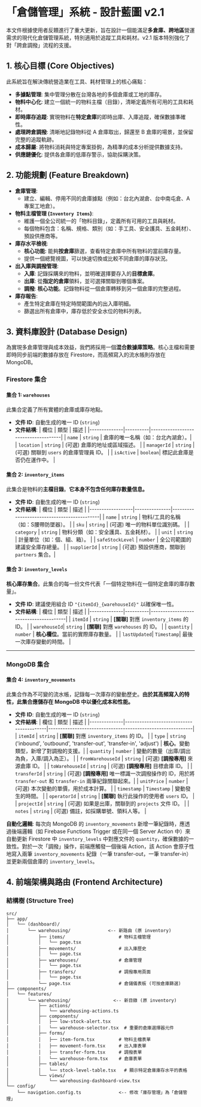 
# 「倉儲管理」系統 - 設計藍圖 v2.1

本文件根據使用者反饋進行了重大更新，旨在設計一個能滿足**多倉庫、跨地區**營運需求的現代化倉儲管理系統，特別適用於追蹤工具和耗材。v2.1 版本特別強化了對「跨倉調撥」流程的支援。

## 1. 核心目標 (Core Objectives)

此系統旨在解決傳統營造業在工具、耗材管理上的核心痛點：
- **多據點管理**: 集中管理分散在台灣各地的多個倉庫或工地的庫存。
- **物料中心化**: 建立一個統一的物料主檔（目錄），清晰定義所有可用的工具和耗材。
- **即時庫存追蹤**: 實現物料在**特定倉庫**的即時出庫、入庫追蹤，確保數據準確性。
- **處理跨倉調撥**: 清晰地記錄物料從 A 倉庫取出，歸還至 B 倉庫的場景，並保留完整的追蹤軌跡。
- **成本歸屬**: 將物料消耗與特定專案掛鉤，為精準的成本分析提供數據支持。
- **供應鏈優化**: 提供各倉庫的低庫存警示，協助採購決策。

## 2. 功能規劃 (Feature Breakdown)

- **倉庫管理**:
  - 建立、編輯、停用不同的倉庫據點（例如：台北內湖倉、台中南屯倉、A專案工地倉）。
- **物料主檔管理 (`Inventory Items`)**:
  - 維護一個全公司統一的「物料目錄」，定義所有可用的工具與耗材。
  - 每個物料包含：名稱、規格、類別（如：手工具、安全護具、五金耗材）、預設供應商等。
- **庫存水平檢視**:
  - **核心功能**: 能夠**按倉庫**篩選，查看特定倉庫中所有物料的當前庫存量。
  - 提供一個總覽視圖，可以快速切換或比較不同倉庫的庫存狀況。
- **出入庫與調撥管理**:
  - **入庫**: 記錄採購來的物料，並明確選擇要存入的**目標倉庫**。
  - **出庫**: 從**指定的倉庫**領料，並可選擇關聯到哪個專案。
  - **調撥**: **核心功能**。記錄物料從一個倉庫轉移到另一個倉庫的完整過程。
- **庫存報告**:
  - 產生特定倉庫在特定時間範圍內的出入庫明細。
  - 篩選出所有倉庫中，庫存低於安全水位的物料列表。

## 3. 資料庫設計 (Database Design)

為實現多倉庫管理與成本效益，我們將採用一個**混合數據庫策略**。核心主檔和需要即時同步前端的數據存放在 Firestore，而高頻寫入的流水帳則存放在 MongoDB。

### Firestore 集合

#### 集合 1: `warehouses`
此集合定義了所有實體的倉庫或庫存地點。

- **文件 ID**: 自動生成的唯一 ID (`string`)
- **文件結構**:
| 欄位         | 類型     | 描述                                |
|--------------|----------|-------------------------------------|
| `name`       | `string` | 倉庫的唯一名稱（如：台北內湖倉）。|
| `location`   | `string` | (可選) 倉庫的地址或區域描述。       |
| `managerId`  | `string` | (可選) 關聯到 `users` 的倉庫管理員 ID。 |
| `isActive`   | `boolean`| 標記此倉庫是否仍在運作中。        |

#### 集合 2: `inventory_items`
此集合是物料的**主檔目錄**。**它本身不包含任何庫存數量信息。**

- **文件 ID**: 自動生成的唯一 ID (`string`)
- **文件結構**:
| 欄位             | 類型          | 描述                                       |
|------------------|---------------|--------------------------------------------|
| `name`           | `string`      | 物料/工具的名稱（如：S腰帶防墜器）。     |
| `sku`            | `string`      | (可選) 唯一的物料單位識別碼。              |
| `category`       | `string`      | 物料分類（如：安全護具、五金耗材）。     |
| `unit`           | `string`      | 計量單位（如：個、組、箱）。               |
| `safeStockLevel` | `number`      | 全公司範圍的建議安全庫存總量。           |
| `supplierId`     | `string`      | (可選) 預設供應商，關聯到 `partners` 集合。|

#### 集合 3: `inventory_levels`
**核心庫存集合**。此集合的每一份文件代表「一個特定物料在一個特定倉庫的庫存數量」。

- **文件 ID**: 建議使用組合 ID `"{itemId}_{warehouseId}"` 以確保唯一性。
- **文件結構**:
| 欄位         | 類型     | 描述                                  |
|--------------|----------|---------------------------------------|
| `itemId`     | `string` | **[關聯]** 對應 `inventory_items` 的 ID。 |
| `warehouseId`| `string` | **[關聯]** 對應 `warehouses` 的 ID。       |
| `quantity`   | `number` | **核心欄位**。當前的實際庫存數量。  |
| `lastUpdated`| `Timestamp`| 最後一次庫存變動的時間。            |

---

### MongoDB 集合

#### 集合 4: `inventory_movements`
此集合作為不可變的流水帳，記錄每一次庫存的變動歷史。**由於其高頻寫入的特性，此集合應儲存在 MongoDB 中以優化成本和性能。**

- **文件 ID**: 自動生成的唯一 ID (`string`)
- **文件結構**:
| 欄位         | 類型                                    | 描述                                                       |
|--------------|-----------------------------------------|------------------------------------------------------------|
| `itemId`     | `string`                                | **[關聯]** 對應 `inventory_items` 的 ID。              |
| `type`       | `string` ('inbound', 'outbound', 'transfer-out', 'transfer-in', 'adjust') | **核心**。變動類型，新增了對調撥的支援。|
| `quantity`   | `number`                                | 變動的數量（出庫/調出為負，入庫/調入為正）。                     |
| `fromWarehouseId` | `string`                           | (可選) **[調撥專用]** 來源倉庫 ID。                          |
| `toWarehouseId` | `string`                             | (可選) **[調撥專用]** 目標倉庫 ID。                          |
| `transferId` | `string`                                | (可選) **[調撥專用]** 唯一標識一次調撥操作的 ID，用於將 `transfer-out` 和 `transfer-in` 兩筆紀錄關聯起來。|
| `unitPrice`  | `number`                                | (可選) 本次變動的單價，用於成本計算。                    |
| `timestamp`  | `Timestamp`                             | 變動發生的時間。                                           |
| `operatorId` | `string`                                | **[關聯]** 執行此操作的使用者 `users` ID。            |
| `projectId`  | `string`                                | (可選) 如果是出庫，關聯到的 `projects` 文件 ID。 |
| `notes`      | `string`                                | (可選) 備註，如採購單號、領料人等。                        |

**自動化邏輯**: 每次向 MongoDB 的 `inventory_movements` 新增一筆紀錄時，應透過後端邏輯（如 Firebase Functions Trigger 或在同一個 Server Action 中）來自動更新 Firestore 中 `inventory_levels` 中對應文件的 `quantity`，確保數據的一致性。對於一次「調撥」操作，前端應觸發一個後端 Action，該 Action 會原子性地寫入兩筆 `inventory_movements` 紀錄（一筆 transfer-out，一筆 transfer-in）並更新兩個倉庫的 `inventory_levels`。

## 4. 前端架構與路由 (Frontend Architecture)

### 結構樹 (Structure Tree)
```
src/
├── app/
│   └── (dashboard)/
│       └── warehousing/              <-- 新路由 (原 inventory)
│           ├── items/                    # 物料主檔管理
│           │   └── page.tsx
│           ├── movements/                # 出入庫歷史
│           │   └── page.tsx
│           ├── warehouses/               # 倉庫管理
│           │   └── page.tsx
│           ├── transfers/                # 調撥專用頁面
│           │   └── page.tsx
│           └── page.tsx                  # 倉儲儀表板 (可按倉庫篩選)
├── components/
│   └── features/
│       └── warehousing/                <-- 新目錄 (原 inventory)
│           ├── actions/
│           │   └── warehousing-actions.ts
│           ├── components/
│           │   ├── low-stock-alert.tsx
│           │   └── warehouse-selector.tsx  # 重要的倉庫選擇器元件
│           ├── forms/
│           │   ├── item-form.tsx         # 物料主檔表單
│           │   ├── movement-form.tsx     # 出入庫表單
│           │   ├── transfer-form.tsx     # 調撥表單
│           │   └── warehouse-form.tsx    # 倉庫表單
│           ├── tables/
│           │   └── stock-level-table.tsx   # 顯示特定倉庫庫存水平的表格
│           └── views/
│               └── warehousing-dashboard-view.tsx
└── config/
    └── navigation.config.ts              <-- 修改「庫存管理」為「倉儲管理」

```
